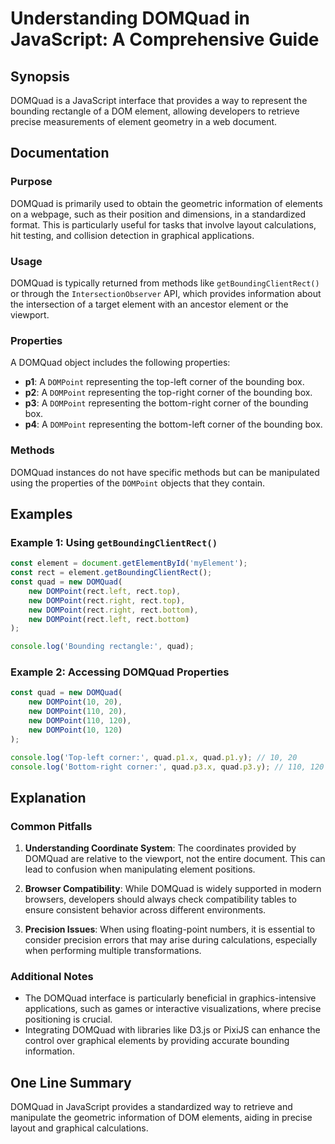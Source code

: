 <!--
Meta Description: # Understanding DOMQuad in JavaScript: A Comprehensive Guide ## Synopsis DOMQuad is a JavaScript interface that provides a way to represent the boundi...
Meta Keywords: domquad, dompoint, new, rect, bounding
-->

# Understanding DOMQuad in JavaScript: A Comprehensive Guide

## Synopsis
DOMQuad is a JavaScript interface that provides a way to represent the bounding rectangle of a DOM element, allowing developers to retrieve precise measurements of element geometry in a web document.

## Documentation

### Purpose
DOMQuad is primarily used to obtain the geometric information of elements on a webpage, such as their position and dimensions, in a standardized format. This is particularly useful for tasks that involve layout calculations, hit testing, and collision detection in graphical applications.

### Usage
DOMQuad is typically returned from methods like `getBoundingClientRect()` or through the `IntersectionObserver` API, which provides information about the intersection of a target element with an ancestor element or the viewport. 

### Properties
A DOMQuad object includes the following properties:

- **p1**: A `DOMPoint` representing the top-left corner of the bounding box.
- **p2**: A `DOMPoint` representing the top-right corner of the bounding box.
- **p3**: A `DOMPoint` representing the bottom-right corner of the bounding box.
- **p4**: A `DOMPoint` representing the bottom-left corner of the bounding box.

### Methods
DOMQuad instances do not have specific methods but can be manipulated using the properties of the `DOMPoint` objects that they contain.

## Examples

### Example 1: Using `getBoundingClientRect()`
```javascript
const element = document.getElementById('myElement');
const rect = element.getBoundingClientRect();
const quad = new DOMQuad(
    new DOMPoint(rect.left, rect.top),
    new DOMPoint(rect.right, rect.top),
    new DOMPoint(rect.right, rect.bottom),
    new DOMPoint(rect.left, rect.bottom)
);

console.log('Bounding rectangle:', quad);
```

### Example 2: Accessing DOMQuad Properties
```javascript
const quad = new DOMQuad(
    new DOMPoint(10, 20),
    new DOMPoint(110, 20),
    new DOMPoint(110, 120),
    new DOMPoint(10, 120)
);

console.log('Top-left corner:', quad.p1.x, quad.p1.y); // 10, 20
console.log('Bottom-right corner:', quad.p3.x, quad.p3.y); // 110, 120
```

## Explanation

### Common Pitfalls
1. **Understanding Coordinate System**: The coordinates provided by DOMQuad are relative to the viewport, not the entire document. This can lead to confusion when manipulating element positions.
   
2. **Browser Compatibility**: While DOMQuad is widely supported in modern browsers, developers should always check compatibility tables to ensure consistent behavior across different environments.

3. **Precision Issues**: When using floating-point numbers, it is essential to consider precision errors that may arise during calculations, especially when performing multiple transformations.

### Additional Notes
- The DOMQuad interface is particularly beneficial in graphics-intensive applications, such as games or interactive visualizations, where precise positioning is crucial.
- Integrating DOMQuad with libraries like D3.js or PixiJS can enhance the control over graphical elements by providing accurate bounding information.

## One Line Summary
DOMQuad in JavaScript provides a standardized way to retrieve and manipulate the geometric information of DOM elements, aiding in precise layout and graphical calculations.